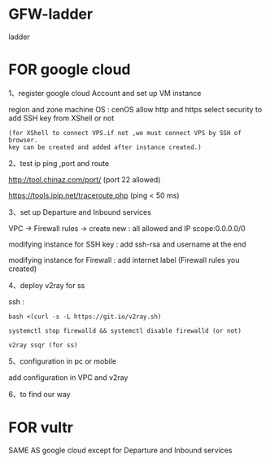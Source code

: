 # GFW-ladder
ladder

# FOR google cloud 
1、register google cloud Account and set up VM instance 

  region and zone
  machine OS : cenOS
  allow http and https
  select security to add SSH key from XShell or not 
  
    (for XShell to connect VPS.if not ,we must connect VPS by SSH of browser.
    key can be created and added after instance created.)
    
2、test ip ping ,port and route

  http://tool.chinaz.com/port/ (port 22 allowed)
  
  https://tools.ipip.net/traceroute.php (ping < 50 ms)
  
3、set up Departure and Inbound services

  VPC -> Firewall rules -> create new : all allowed and IP scope:0.0.0.0/0
  
  modifying instance for SSH key : add ssh-rsa and username at the end
  
  modifying instance for Firewall : add internet label (Firewall rules you created)
  
4、deploy v2ray for ss

  ssh :
  
    bash <(curl -s -L https://git.io/v2ray.sh) 
    
    systemctl stop firewalld && systemctl disable firewalld (or not)
    
    v2ray ssqr (for ss)
    
5、configuration in pc or mobile

  add configuration in VPC and v2ray
  
6、to find our way
  
# FOR vultr

SAME AS google cloud except for Departure and Inbound services
